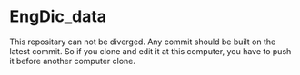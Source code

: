 # EngDic_data
This repositary can not be diverged. Any commit should be built on the latest commit.
So if you clone and edit it at this computer, you have to push it before another computer clone.
